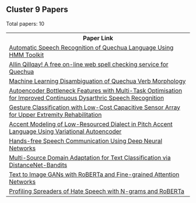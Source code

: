 ## Cluster 9 Papers

Total papers: 10
<html><table><tr>
<th>Paper Link</th>
</tr>
<tr>
<td><a href=https://www.semanticscholar.org/paper/0045a1225de1538b0f1c52c31d9bfd84ef1a28ee>Automatic Speech Recognition of Quechua Language Using HMM Toolkit</a></td>
</tr>
<tr>
<td><a href=https://www.semanticscholar.org/paper/4f101d9edd0cab4b080ef481f8d792db8f536cc5>Allin Qillqay! A free on-line web spell checking service for Quechua</a></td>
</tr>
<tr>
<td><a href=https://www.semanticscholar.org/paper/14ddfea50e8cb57267970c58fa538eae7d4205fd>Machine Learning Disambiguation of Quechua Verb Morphology</a></td>
</tr>
<tr>
<td><a href=https://www.semanticscholar.org/paper/58951f91642bb6bc80a51f8364b715487b9b1f97>Autoencoder Bottleneck Features with Multi-Task Optimisation for Improved Continuous Dysarthric Speech Recognition</a></td>
</tr>
<tr>
<td><a href=https://www.semanticscholar.org/paper/9cd28afc1d7fc98b4c83142c6926ad80d3c54ce5>Gesture Classification with Low-Cost Capacitive Sensor Array for Upper Extremity Rehabilitation</a></td>
</tr>
<tr>
<td><a href=https://www.semanticscholar.org/paper/0ec9775f159768b5d40fee47afe819985f67d554>Accent Modeling of Low-Resourced Dialect in Pitch Accent Language Using Variational Autoencoder</a></td>
</tr>
<tr>
<td><a href=https://www.semanticscholar.org/paper/267035a4cd06d8187e409dc9c13817a0da0f69b5>Hands-free Speech Communication Using Deep Neural Networks</a></td>
</tr>
<tr>
<td><a href=https://www.semanticscholar.org/paper/b7483161ec3f72007d60a3b345c3d41eb6177d98>Multi-Source Domain Adaptation for Text Classification via DistanceNet-Bandits</a></td>
</tr>
<tr>
<td><a href=https://www.semanticscholar.org/paper/d5e016e91c8dd3991df77a8d230e911772a8182a>Text to Image GANs with RoBERTa and Fine-grained Attention Networks</a></td>
</tr>
<tr>
<td><a href=https://www.semanticscholar.org/paper/17195432d9c746b97c41def963d00f99a19242f8>Profiling Spreaders of Hate Speech with N-grams and RoBERTa</a></td>
</tr>
</table></html>
